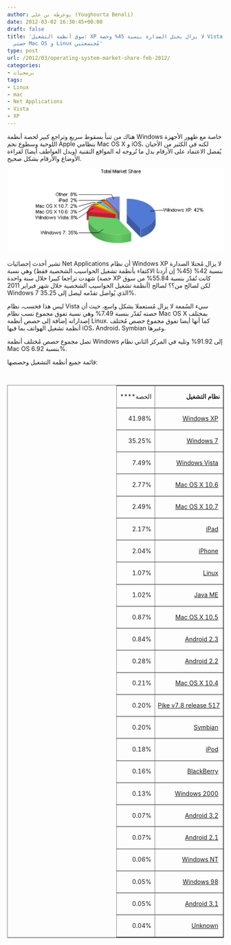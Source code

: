 ```yaml
---
author: يوغرطة بن علي (Youghourta Benali)
date: 2012-03-02 16:30:45+00:00
draft: false
title: 'سوق أنظمة التشغيل: XP لا يزال يحتل الصدارة بنسبة 45% وحصة Vista تفوق مجموع
  حصتي Mac OS و Linux مُجتمعتين'
type: post
url: /2012/03/operating-system-market-share-feb-2012/
categories:
- برمجيات
tags:
- Linux
- mac
- Net Applications
- Vista
- XP
---
```


هناك من تنبأ بسقوط سريع وتراجع كبير لحصة أنظمة Windows خاصة مع ظهور الأجهزة اللوحية وسطوع نجم Apple بنظامي Mac OS X و iOS، لكنه في الكثير من الأحيان يُفضل الاعتماد على الأرقام بدل ما تُروجه له المواقع التقنية (وبدل العواطف أيضا) لقراءة الأوضاع والأرقام بشكل صحيح.




[![](Operation-system-Market-Share-Feb-2012.png)
](Operation-system-Market-Share-Feb-2012.png)




تشير أحدث إحصائيات Net Applications أن نظام Windows XP لا يزال مُحتلا الصدارة بنسبة 42% (45% إن أردنا الاكتفاء بأنظمة تشغيل الحواسيب الشخصية فقط) وهي نسبة شهدت تراجعا كبيرا خلال سنة واحدة (حصة XP كانت تُقدّر بنسبة 55.84% من سوق أنظمة تشغيل الحواسيب الشخصية خلال شهر فبراير 2011) لكن لصالح من؟؟ لصالح Windows 7 الذي يُواصل تقدّمه ليصل إلى 35.25%.




ليس هذا فحسب، نظام Vista سيء السُمعة لا يزال مُستعملا بشكل واسع، حيث أن حصته تُقدّر بنسبة 7.49% وهي نسبة تفوق مجموع نسب نظام Mac OS X بمختلف إصداراته إضافة إلى حصص أنظمة Linux. كما أنها أيضا تفوق مجموع حصص مُختلف أنظمة تشغيل الهواتف بما فيها iOS، Android، Symbian وغيرها.




تصل مجموع حصص مُختلف أنظمة Windows إلى 91.92% وتليه في المركز الثاني نظام Mac OS بنسبة 6.92%.




قائمة جميع أنظمة التشغيل وحصصها:




 <!-- more -->






<table cellpadding="0" cellspacing="0" border="1" dir="rtl" >
<tbody >
<tr >

<td valign="top" >


**نظام التشغيل**



</td>

<td valign="top" >


الحصة****



</td>
</tr>
<tr >

<td valign="top" >


 [Windows XP](http://netmarketshare.com/report.aspx?qprid=11&qpaf=&qpcustom=Windows+XP)



</td>

<td valign="top" >


41.98%



</td>
</tr>
<tr >

<td valign="top" >


 [Windows 7](http://netmarketshare.com/report.aspx?qprid=11&qpaf=&qpcustom=Windows+7)



</td>

<td valign="top" >


35.25%



</td>
</tr>
<tr >

<td valign="top" >


 [Windows Vista](http://netmarketshare.com/report.aspx?qprid=11&qpaf=&qpcustom=Windows+Vista)



</td>

<td valign="top" >


7.49%



</td>
</tr>
<tr >

<td valign="top" >


 [Mac OS X 10.6](http://netmarketshare.com/report.aspx?qprid=11&qpaf=&qpcustom=Mac+OS+X+10.6)



</td>

<td valign="top" >


2.77%



</td>
</tr>
<tr >

<td valign="top" >


 [Mac OS X 10.7](http://netmarketshare.com/report.aspx?qprid=11&qpaf=&qpcustom=Mac+OS+X+10.7)



</td>

<td valign="top" >


2.49%



</td>
</tr>
<tr >

<td valign="top" >


 [iPad](http://netmarketshare.com/report.aspx?qprid=11&qpaf=&qpcustom=iPad)



</td>

<td valign="top" >


2.17%



</td>
</tr>
<tr >

<td valign="top" >


 [iPhone](http://netmarketshare.com/report.aspx?qprid=11&qpaf=&qpcustom=iPhone)



</td>

<td valign="top" >


2.04%



</td>
</tr>
<tr >

<td valign="top" >


 [Linux](http://netmarketshare.com/report.aspx?qprid=11&qpaf=&qpcustom=Linux)



</td>

<td valign="top" >


1.07%



</td>
</tr>
<tr >

<td valign="top" >


 [Java ME](http://netmarketshare.com/report.aspx?qprid=11&qpaf=&qpcustom=Java+ME)



</td>

<td valign="top" >


1.02%



</td>
</tr>
<tr >

<td valign="top" >


 [Mac OS X 10.5](http://netmarketshare.com/report.aspx?qprid=11&qpaf=&qpcustom=Mac+OS+X+10.5)



</td>

<td valign="top" >


0.87%



</td>
</tr>
<tr >

<td valign="top" >


 [Android 2.3](http://netmarketshare.com/report.aspx?qprid=11&qpaf=&qpcustom=Android+2.3)



</td>

<td valign="top" >


0.84%



</td>
</tr>
<tr >

<td valign="top" >


 [Android 2.2](http://netmarketshare.com/report.aspx?qprid=11&qpaf=&qpcustom=Android+2.2)



</td>

<td valign="top" >


0.28%



</td>
</tr>
<tr >

<td valign="top" >


 [Mac OS X 10.4](http://netmarketshare.com/report.aspx?qprid=11&qpaf=&qpcustom=Mac+OS+X+10.4)



</td>

<td valign="top" >


0.21%



</td>
</tr>
<tr >

<td valign="top" >


[Pike v7.8 release 517](http://netmarketshare.com/report.aspx?qprid=11&qpaf=&qpcustom=Pike+v7.8+release+517)



</td>

<td valign="top" >


0.20%



</td>
</tr>
<tr >

<td valign="top" >


 [Symbian](http://netmarketshare.com/report.aspx?qprid=11&qpaf=&qpcustom=Symbian)



</td>

<td valign="top" >


0.20%



</td>
</tr>
<tr >

<td valign="top" >


 [iPod](http://netmarketshare.com/report.aspx?qprid=11&qpaf=&qpcustom=iPod)



</td>

<td valign="top" >


0.18%



</td>
</tr>
<tr >

<td valign="top" >


 [BlackBerry](http://netmarketshare.com/report.aspx?qprid=11&qpaf=&qpcustom=BlackBerry)



</td>

<td valign="top" >


0.16%



</td>
</tr>
<tr >

<td valign="top" >


 [Windows 2000](http://netmarketshare.com/report.aspx?qprid=11&qpaf=&qpcustom=Windows+2000)



</td>

<td valign="top" >


0.13%



</td>
</tr>
<tr >

<td valign="top" >


 [Android 3.2](http://netmarketshare.com/report.aspx?qprid=11&qpaf=&qpcustom=Android+3.2)



</td>

<td valign="top" >


0.07%



</td>
</tr>
<tr >

<td valign="top" >


 [Android 2.1](http://netmarketshare.com/report.aspx?qprid=11&qpaf=&qpcustom=Android+2.1)



</td>

<td valign="top" >


0.07%



</td>
</tr>
<tr >

<td valign="top" >


 [Windows NT](http://netmarketshare.com/report.aspx?qprid=11&qpaf=&qpcustom=Windows+NT)



</td>

<td valign="top" >


0.06%



</td>
</tr>
<tr >

<td valign="top" >


 [Windows 98](http://netmarketshare.com/report.aspx?qprid=11&qpaf=&qpcustom=Windows+98)



</td>

<td valign="top" >


0.05%



</td>
</tr>
<tr >

<td valign="top" >


 [Android 3.1](http://netmarketshare.com/report.aspx?qprid=11&qpaf=&qpcustom=Android+3.1)



</td>

<td valign="top" >


0.05%



</td>
</tr>
<tr >

<td valign="top" >


 [Unknown](http://netmarketshare.com/report.aspx?qprid=11&qpaf=&qpcustom=Unknown)



</td>

<td valign="top" >


0.04%



</td>
</tr>
</tbody>
</table>

